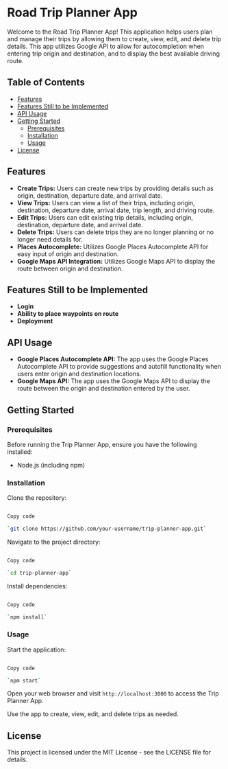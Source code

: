 Road Trip Planner App
=====================

Welcome to the Road Trip Planner App! This application helps users plan and manage their trips by allowing them to create, view, edit, and delete trip details. This app utilizes Google API to allow for autocompletion when entering trip origin and destination, and to display the best available driving route.

Table of Contents
-----------------

-   [Features](#features)
-   [Features Still to be Implemented](#features-still-to-be-implemented)
-   [API Usage](#api-usage)
-   [Getting Started](#getting-started)
    -   [Prerequisites](#prerequisites)
    -   [Installation](#installation)
    -   [Usage](#usage)
-   [License](#license)


Features
--------

-   **Create Trips:** Users can create new trips by providing details such as origin, destination, departure date, and arrival date.
-   **View Trips:** Users can view a list of their trips, including origin, destination, departure date, arrival date, trip length, and driving route.
-   **Edit Trips:** Users can edit existing trip details, including origin, destination, departure date, and arrival date.
-   **Delete Trips:** Users can delete trips they are no longer planning or no longer need details for.
-   **Places Autocomplete:** Utilizes Google Places Autocomplete API for easy input of origin and destination.
-   **Google Maps API Integration:** Utilizes Google Maps API to display the route between origin and destination.

Features Still to be Implemented
--------

- **Login**
- **Ability to place waypoints on route**
- **Deployment**

API Usage
---------

-   **Google Places Autocomplete API:** The app uses the Google Places Autocomplete API to provide suggestions and autofill functionality when users enter origin and destination locations.
-   **Google Maps API:** The app uses the Google Maps API to display the route between the origin and destination entered by the user.

Getting Started
---------------

### Prerequisites

Before running the Trip Planner App, ensure you have the following installed:

-   Node.js (including npm)

### Installation

Clone the repository:

```bash

Copy code

`git clone https://github.com/your-username/trip-planner-app.git`

```

Navigate to the project directory:

```bash

Copy code

`cd trip-planner-app`

```

Install dependencies:

```bash

Copy code

`npm install`
```

### Usage

Start the application:

```bash

Copy code

`npm start`

```

Open your web browser and visit `http://localhost:3000` to access the Trip Planner App.

Use the app to create, view, edit, and delete trips as needed.

License
-------

This project is licensed under the MIT License - see the LICENSE file for details.
